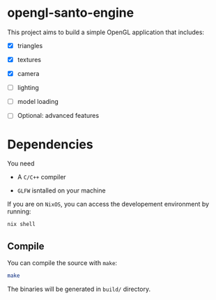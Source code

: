 # opengl-santo-engine

This project aims to build a simple OpenGL application that
includes:

- [x] triangles

- [x] textures

- [x] camera

- [ ] lighting

- [ ] model loading

- [ ] Optional: advanced features

# Dependencies

You need

- A `C/C++` compiler

- `GLFW` isntalled on your machine

If you are on `NixOS`, you can access the developement environment
by running:
```bash
nix shell
```

## Compile

You can compile the source with `make`:
```bash
make
```

The binaries will be generated in `build/` directory.
